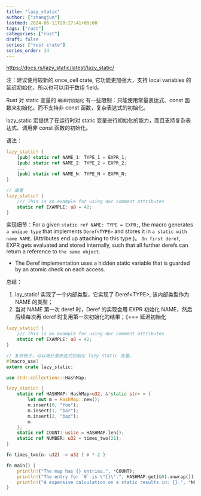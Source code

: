 ```yaml
---
title: "lazy_static"
author: ["zhangjun"]
lastmod: 2024-06-11T20:27:41+08:00
tags: ["rust"]
categories: ["rust"]
draft: false
series: ["rust crate"]
series_order: 14
---
```


<https://docs.rs/lazy_static/latest/lazy_static/>

注：建议使用较新的 once_cell crate, 它功能更加强大，支持 local variables 的延迟初始化，所以也可以用于数组 field。

Rust 对 static 变量的 `编译时初始化` 有一些限制：只能使用常量表达式、const 函数来初始化。而不支持非
const 函数，复杂表达式的初始化。

lazy_static 宏提供了在运行时对 static 变量进行初始化的能力，而且支持复杂表达式、调用非 const 函数的初始化。

语法：

```rust
lazy_static! {
    [pub] static ref NAME_1: TYPE_1 = EXPR_1;
    [pub] static ref NAME_2: TYPE_2 = EXPR_2;
    ...
    [pub] static ref NAME_N: TYPE_N = EXPR_N;
}

// 或者
lazy_static! {
    /// This is an example for using doc comment attributes
    static ref EXAMPLE: u8 = 42;
}
```

实现细节：For a given `static ref NAME: TYPE = EXPR;`, the macro generates `a unique type` that
implements `Deref<TYPE>` and stores it in `a static with name NAME`. (Attributes end up attaching to
this type.)。 `On first deref`, EXPR gets evaluated and stored internally, such that all further
derefs can return a reference to `the same object`.

-   The Deref implementation uses a hidden static variable that is guarded by an atomic check on each
    access.

总结：

1.  lay_static! 实现了一个内部类型，它实现了 Deref&lt;TYPE&gt;, 该内部类型作为 NAME 的类型；
2.  当对 NAME 第一次 deref 时，Deref 的实现会用 EXPR 初始化 NAME，然后后续每次再 deref 时复用第一次初始化的结果；《=== 延迟初始化

<!--listend-->

```rust
lazy_static! {
    /// This is an example for using doc comment attributes
    static ref EXAMPLE: u8 = 42;
}

// 复杂例子，可以用任意表达式初始化 lazy static 变量。
#[macro_use]
extern crate lazy_static;

use std::collections::HashMap;

lazy_static! {
    static ref HASHMAP: HashMap<u32, &'static str> = {
        let mut m = HashMap::new();
        m.insert(0, "foo");
        m.insert(1, "bar");
        m.insert(2, "baz");
        m
    };
    static ref COUNT: usize = HASHMAP.len();
    static ref NUMBER: u32 = times_two(21);
}

fn times_two(n: u32) -> u32 { n * 2 }

fn main() {
    println!("The map has {} entries.", *COUNT);
    println!("The entry for `0` is \"{}\".", HASHMAP.get(&0).unwrap());
    println!("A expensive calculation on a static results in: {}.", *NUMBER);
}
```
